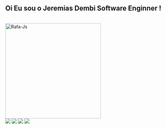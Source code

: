 ## Oi Eu sou o Jeremias Dembi Software Enginner  !
<div style="display: inline_block"><br>
  <img align="center" alt="Rafa-Js" height="300cm" src="https://dembi-star.vercel.app/api?username=dembijeremias&count_private=true&show_icons=true&theme=jeremias_dev">
  
</div>
<div> 
  <a href="https://www.youtube.com/channel/UC9w266_zua21pvRoVMiRqmg" target="_blank"><img src="https://img.shields.io/badge/YouTube-FF0000?style=for-the-badge&logo=youtube&logoColor=white" target="_blank"></a>
  <a href="https://www.instagram.com/jeremiasdembi/" target="_blank"><img src="https://img.shields.io/badge/-Instagram-%23E4405F?style=for-the-badge&logo=instagram&logoColor=white" target="_blank"></a>
  <a href = "mailto:dembijeremias@gmail.com"><img src="https://img.shields.io/badge/-Gmail-%23333?style=for-the-badge&logo=gmail&logoColor=white" target="_blank"></a>
  <a href="https://www.linkedin.com/in/jeremias-dembi-%F0%9F%87%A6%F0%9F%87%B4%F0%9F%87%A7%F0%9F%87%B7-089478215/" target="_blank"><img src="https://img.shields.io/badge/-LinkedIn-%230077B5?style=for-the-badge&logo=linkedin&logoColor=white" target="_blank"></a> 
  
</div>
